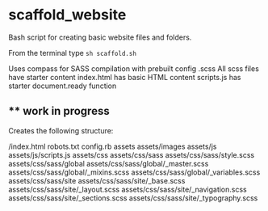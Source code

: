 # scaffold_website
Bash script for creating basic website files and folders.

From the terminal type `sh scaffold.sh`

Uses compass for SASS compilation with prebuilt config .scss
All scss files have starter content
index.html has basic HTML content
scripts.js has starter document.ready function

** work in progress
------------------

Creates the following structure:

/index.html
 robots.txt
 config.rb
 assets
 assets/images
 assets/js
 assets/js/scripts.js
 assets/css
 assets/css/sass
 assets/css/sass/style.scss
 assets/css/sass/global
 assets/css/sass/global/_master.scss
 assets/css/sass/global/_mixins.scss
 assets/css/sass/global/_variables.scss
 assets/css/sass/site
 assets/css/sass/site/_base.scss
 assets/css/sass/site/_layout.scss
 assets/css/sass/site/_navigation.scss
 assets/css/sass/site/_sections.scss
 assets/css/sass/site/_typography.scss
